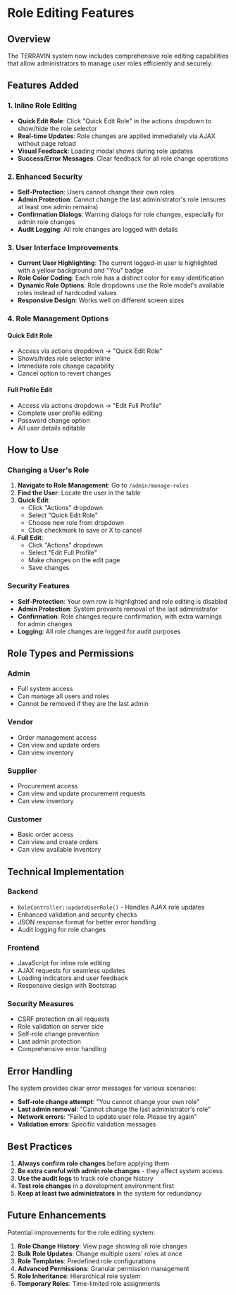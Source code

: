 # Role Editing Features

## Overview

The TERRAVIN system now includes comprehensive role editing capabilities that allow administrators to manage user roles efficiently and securely.

## Features Added

### 1. Inline Role Editing
- **Quick Edit Role**: Click "Quick Edit Role" in the actions dropdown to show/hide the role selector
- **Real-time Updates**: Role changes are applied immediately via AJAX without page reload
- **Visual Feedback**: Loading modal shows during role updates
- **Success/Error Messages**: Clear feedback for all role change operations

### 2. Enhanced Security
- **Self-Protection**: Users cannot change their own roles
- **Admin Protection**: Cannot change the last administrator's role (ensures at least one admin remains)
- **Confirmation Dialogs**: Warning dialogs for role changes, especially for admin role changes
- **Audit Logging**: All role changes are logged with details

### 3. User Interface Improvements
- **Current User Highlighting**: The current logged-in user is highlighted with a yellow background and "You" badge
- **Role Color Coding**: Each role has a distinct color for easy identification
- **Dynamic Role Options**: Role dropdowns use the Role model's available roles instead of hardcoded values
- **Responsive Design**: Works well on different screen sizes

### 4. Role Management Options

#### Quick Edit Role
- Access via actions dropdown → "Quick Edit Role"
- Shows/hides role selector inline
- Immediate role change capability
- Cancel option to revert changes

#### Full Profile Edit
- Access via actions dropdown → "Edit Full Profile"
- Complete user profile editing
- Password change option
- All user details editable

## How to Use

### Changing a User's Role

1. **Navigate to Role Management**: Go to `/admin/manage-roles`
2. **Find the User**: Locate the user in the table
3. **Quick Edit**:
   - Click "Actions" dropdown
   - Select "Quick Edit Role"
   - Choose new role from dropdown
   - Click checkmark to save or X to cancel
4. **Full Edit**:
   - Click "Actions" dropdown
   - Select "Edit Full Profile"
   - Make changes on the edit page
   - Save changes

### Security Features

- **Self-Protection**: Your own row is highlighted and role editing is disabled
- **Admin Protection**: System prevents removal of the last administrator
- **Confirmation**: Role changes require confirmation, with extra warnings for admin changes
- **Logging**: All role changes are logged for audit purposes

## Role Types and Permissions

### Admin
- Full system access
- Can manage all users and roles
- Cannot be removed if they are the last admin

### Vendor
- Order management access
- Can view and update orders
- Can view inventory

### Supplier
- Procurement access
- Can view and update procurement requests
- Can view inventory

### Customer
- Basic order access
- Can view and create orders
- Can view available inventory

## Technical Implementation

### Backend
- `RoleController::updateUserRole()` - Handles AJAX role updates
- Enhanced validation and security checks
- JSON response format for better error handling
- Audit logging for role changes

### Frontend
- JavaScript for inline role editing
- AJAX requests for seamless updates
- Loading indicators and user feedback
- Responsive design with Bootstrap

### Security Measures
- CSRF protection on all requests
- Role validation on server side
- Self-role change prevention
- Last admin protection
- Comprehensive error handling

## Error Handling

The system provides clear error messages for various scenarios:

- **Self-role change attempt**: "You cannot change your own role"
- **Last admin removal**: "Cannot change the last administrator's role"
- **Network errors**: "Failed to update user role. Please try again"
- **Validation errors**: Specific validation messages

## Best Practices

1. **Always confirm role changes** before applying them
2. **Be extra careful with admin role changes** - they affect system access
3. **Use the audit logs** to track role change history
4. **Test role changes** in a development environment first
5. **Keep at least two administrators** in the system for redundancy

## Future Enhancements

Potential improvements for the role editing system:

1. **Role Change History**: View page showing all role changes
2. **Bulk Role Updates**: Change multiple users' roles at once
3. **Role Templates**: Predefined role configurations
4. **Advanced Permissions**: Granular permission management
5. **Role Inheritance**: Hierarchical role system
6. **Temporary Roles**: Time-limited role assignments 